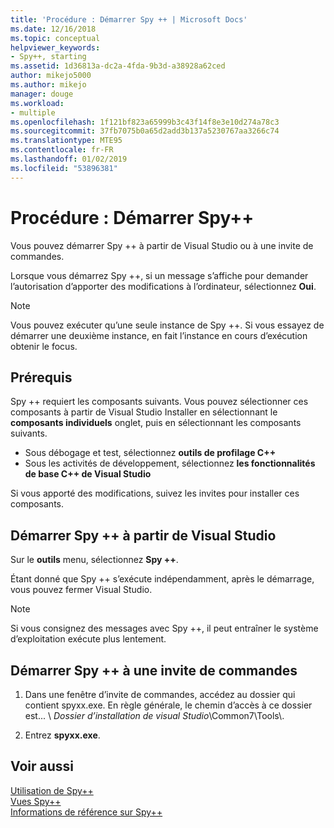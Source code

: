 ```yaml
---
title: 'Procédure : Démarrer Spy ++ | Microsoft Docs'
ms.date: 12/16/2018
ms.topic: conceptual
helpviewer_keywords:
- Spy++, starting
ms.assetid: 1d36813a-dc2a-4fda-9b3d-a38928a62ced
author: mikejo5000
ms.author: mikejo
manager: douge
ms.workload:
- multiple
ms.openlocfilehash: 1f121bf823a65999b3c43f14f8e3e10d274a78c3
ms.sourcegitcommit: 37fb7075b0a65d2add3b137a5230767aa3266c74
ms.translationtype: MTE95
ms.contentlocale: fr-FR
ms.lasthandoff: 01/02/2019
ms.locfileid: "53896381"
---
```

# <a name="how-to-start-spy"></a>Procédure : Démarrer Spy++

Vous pouvez démarrer Spy ++ à partir de Visual Studio ou à une invite de commandes.  
  
 Lorsque vous démarrez Spy ++, si un message s’affiche pour demander l’autorisation d’apporter des modifications à l’ordinateur, sélectionnez **Oui**.  
  
> [!NOTE]
>  Vous pouvez exécuter qu’une seule instance de Spy ++. Si vous essayez de démarrer une deuxième instance, en fait l’instance en cours d’exécution obtenir le focus.

## <a name="prerequisites"></a>Prérequis

Spy ++ requiert les composants suivants. Vous pouvez sélectionner ces composants à partir de Visual Studio Installer en sélectionnant le **composants individuels** onglet, puis en sélectionnant les composants suivants.

* Sous débogage et test, sélectionnez **outils de profilage C++**
* Sous les activités de développement, sélectionnez **les fonctionnalités de base C++ de Visual Studio**

Si vous apporté des modifications, suivez les invites pour installer ces composants.
  
## <a name="start-spy-from-visual-studio"></a>Démarrer Spy ++ à partir de Visual Studio
  
Sur le **outils** menu, sélectionnez **Spy ++**.  
  
Étant donné que Spy ++ s’exécute indépendamment, après le démarrage, vous pouvez fermer Visual Studio.  
  
> [!NOTE]
>  Si vous consignez des messages avec Spy ++, il peut entraîner le système d’exploitation exécute plus lentement.  
  
## <a name="start-spy-at-a-command-prompt"></a>Démarrer Spy ++ à une invite de commandes  
  
1.  Dans une fenêtre d’invite de commandes, accédez au dossier qui contient spyxx.exe. En règle générale, le chemin d’accès à ce dossier est... \\ *Dossier d’installation de visual Studio*\Common7\Tools\\.  
  
2.  Entrez **spyxx.exe**. 
  
## <a name="see-also"></a>Voir aussi  
 [Utilisation de Spy++](../debugger/using-spy-increment.md)   
 [Vues Spy++](../debugger/spy-increment-views.md)   
 [Informations de référence sur Spy++](../debugger/spy-increment-reference.md)